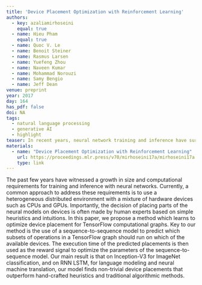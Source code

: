 ```yaml
---
title: 'Device Placement Optimization with Reinforcement Learning'
authors:
  - key: azaliamirhoseini
    equal: true
  - name: Hieu Pham
    equal: true
  - name: Quoc V. Le
  - name: Benoit Steiner
  - name: Rasmus Larsen
  - name: Yuefeng Zhou
  - name: Naveen Kumar
  - name: Mohammad Norouzi
  - name: Samy Bengio
  - name: Jeff Dean
venue: preprint
year: 2017
day: 164
has_pdf: false
doi: NA
tags:
  - natural language processing
  - generative AI
  - highlight
teaser: In recent years, neural network training and inference have surged in complexity and resource demands. We introduce a novel approach that leverages a sequence-to-sequence model to optimize device placement for TensorFlow graphs. Our method outperforms traditional heuristics and algorithms by learning optimal device assignments, as demonstrated with Inception-V3 on ImageNet and RNN LSTM models for language tasks.
materials:
  - name: "Device Placement Optimization with Reinforcement Learning"
    url: https://proceedings.mlr.press/v70/mirhoseini17a/mirhoseini17a.pdf
    type: link
---
```

The past few years have witnessed a growth in size and computational requirements for training and inference with neural networks. Currently, a common approach to address these requirements is to use a heterogeneous distributed environment with a mixture of hardware devices such as CPUs and GPUs. Importantly, the decision of placing parts of the neural models on devices is often made by human experts based on simple heuristics and intuitions. In this paper, we propose a method which learns to optimize device placement for TensorFlow computational graphs. Key to our method is the use of a sequence-to-sequence model to predict which subsets of operations in a TensorFlow graph should run on which of the available devices. The execution time of the predicted placements is then used as the reward signal to optimize the parameters of the sequence-to-sequence model. Our main result is that on Inception-V3 for ImageNet classification, and on RNN LSTM, for language modeling and neural machine translation, our model finds non-trivial device placements that outperform hand-crafted heuristics and traditional algorithmic methods.

